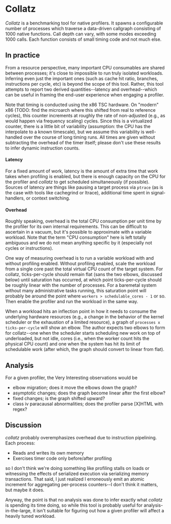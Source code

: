 # Collatz 
*Collatz* is a benchmarking tool for native profilers.  It spawns a configurable number of processes which traverse a data-driven callgraph consisting of 1000 native functions.  Call depth can vary, with some modes exceeding 1000 calls.  Each function consists of small timing code and not much else.

## In practice
From a resource perspective, many important CPU consumables are shared between processes; it's close to impossible to run truly isolated workloads.  Inferring even just the important ones (such as cache hit ratio, branches, instructions per cycle, etc) is beyond the scope of this tool.  Rather, this tool attempts to report two derived quantities--latency and overhead--which can be useful in framing the end-user experience when engaging a profiler.

Note that timing is conducted using the x86 TSC hardware.  On "modern" x86 (TODO: find the microarch where this shifted from real to reference cycles), this counter increments at roughly the rate of non-adjusted (e.g., as would happen via frequency scaling) cycles.  Since this is a virtualized counter, there is a little bit of variability (assumption:  the CPU has the interpolate to a known timescale), but we assume this variability is well-handled over the course of long timing runs.  All times are given without subtracting the overhead of the timer itself; please don't use these results to infer dynamic instruction counts.

#### Latency
For a fixed amount of work, latency is the amount of extra time that work takes when profiling is enabled, but there is enough capacity on the CPU for the profiler and *collatz* to get scheduled simultaneously (if possible).  Sources of latency are things like pausing a target process via `ptrace` (as is the case with tools like cachegrind or ltrace), additional time spent in signal-handlers, or context switching.

#### Overhead
Roughly speaking, overhead is the total CPU consumption per unit time by the profiler for its own internal requirements.  This can be difficult to ascertain in a vacuum, but it's possible to approximate with a variable workload.  Note that the term "CPU consumption" here is left totally ambiguous and we do not mean anything specific by it (especially not cycles or instructions).

One way of measuring overhead is to run a variable workload with and without profiling enabled.  Without profiling enabled, scale the workload from a single core past the total virtual CPU count of the target system.  For collatz, ticks-per-cycle should remain flat (sans the two elbows, discussed below) until saturation has occurred, at which point ticks-per-cycle should be roughly linear with the number of processes.  For a baremetal system without many administrative tasks running, this saturation point will probably be around the point where `workers > schedulable_cores - 1` or so.  Then enable the profiler and run the workload in the same way.

When a workload hits an inflection point in how it needs to consume the underlying hardware resources (e.g., a change in the behavior of the kernel scheduler or the exhaustion of a limited resource), a graph of `processes x ticks-per-cycle` will show an elbow.  The author expects two elbows to form for collatz--one when the scheduler starts scheduling new work on top of underloaded, but not idle, cores (i.e., when the worker count hits the physical CPU count) and one when the system has hit its limit of schedulable work (after which, the graph should convert to linear from flat).

## Analysis
For a given profiler, the Very Interesting observations would be
 * elbow migration; does it move the elbows down the graph?
 * asymptotic changes; does the graph become linear after the first elbow?
 * fixed changes; is the graph shifted upward?
 * class iv paracausal abnormalities; does the profiler parse \[X\]HTML with regex?

## Discussion
*collatz* probably overemphasizes overhead due to instruction pipelining.  Each process:
 * Reads and writes its own memory
 * Exercises timer code only before/after profiling

so I don't think we're doing something like profiling stalls on loads or witnessing the effects of serialized execution via serializing memory transactions.  That said, I just realized I erroneously emit an atomic increment for aggregating per-process counters--I don't think it matters, but maybe it does.

Anyway, the point is that no analysis was done to infer exactly what *collatz* is spending its time doing, so while this tool is probably useful for analysis-in-the-large, it isn't suitable for figuring out how a given profiler will affect a heavily tuned workload.
